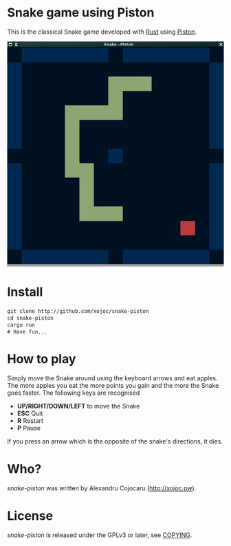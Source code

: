 # Snake game using Piston
This is the classical Snake game developed with [Rust](http://rust-lang.org) using [Piston](http://www.piston.rs/).

![Screenshot](screenshot.png)

# Install
```
git clone http://github.com/xojoc/snake-piston
cd snake-piston
cargo run
# Have fun...
```

# How to play
Simply move the Snake around using the keyboard arrows and eat apples. The more apples you eat the more points you gain and the more the Snake goes faster.
The following keys are recognised

 * **UP/RIGHT/DOWN/LEFT** to move the Snake
 * **ESC** Quit
 * **R** Restart
 * **P** Pause

If you press an arrow which is the opposite of the snake's directions, it dies.

# Who?
*snake-piston* was written by Alexandru Cojocaru (http://xojoc.pw).

# License
*snake-piston* is released under the GPLv3 or later, see [COPYING](COPYING).